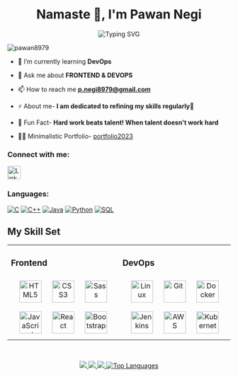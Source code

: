 


<h1 align="center">Namaste 🙏, I'm Pawan Negi</h1>
<div align="center">
  
![Typing SVG](https://readme-typing-svg.herokuapp.com?font=ROBOT&size=25&color=39FF14&background=000000&center=true&vCenter=true&width=490&lines=%3E+Welcome+to+my+GitHub+profile...!)

</div>

<!-- <img align="right" alt="Coding" width="400" src="https://media.tenor.com/rePDfDWO3XoAAAAd/hacking.gif"> -->

<!-- <img align="right" alt="Coding" width="400" height = "300" src="https://media0.giphy.com/media/HscDLzkO8EOTmgkhQP/giphy.gif?cid=ecf05e47z5gv8abob3wz2kf7dpw7v2uwtcz5yih2xz3tpthr&rid=giphy.gif&ct=g"> -->

<p align="left"> <img src="https://komarev.com/ghpvc/?username=pawan8979&label=Profile%20views&color=0e75b6&style=flat" alt="pawan8979" /> </p>


- 🌱 I’m currently learning **DevOps**

- 💬 Ask me about **FRONTEND & DEVOPS**

- 📫 How to reach me **p.negi8979@gmail.com**

- ⚡ About me- **I am dedicated to refining my skills regularly🚀**

- 🌟 Fun Fact- **Hard work beats talent! When talent doesn't work hard** 

- 👨‍💻 Minimalistic Portfolio- <a href="https://pfolio2023.netlify.app/">portfolio2023</a>

<h3 align="left">Connect with me:</h3>
<p align="left">
  <a href="https://linkedin.com/in/pawan8979" target="_blank">
    <img align="center" src="https://img.icons8.com/color/48/000000/linkedin.png" alt="LinkedIn" height="30" width="30" />
  </a>
</p>


<h3 align="left">Languages:</h3>

[![C](https://img.shields.io/badge/c-black?style=for-the-badge&logo=c)](https://github.com/pawan8979)
[![C++](https://img.shields.io/badge/c++-black?style=for-the-badge&logo=cplusplus)](https://github.com/pawan8979)
[![Java](https://img.shields.io/badge/java-black?style=for-the-badge&logo=openjdk)](https://github.com/pawan8979)
[![Python](https://img.shields.io/badge/python-black?style=for-the-badge&logo=python)](https://github.com/pawan8979)
[![SQL](https://img.shields.io/badge/sql-black?style=for-the-badge&logo=mysql)](https://github.com/pawan8979)

## My Skill Set  
<table><tr><td valign="top" width="33%">

### Frontend  
<div align="center">  
<a href="https://en.wikipedia.org/wiki/HTML5" target="_blank"><img style="margin: 10px" src="https://profilinator.rishav.dev/skills-assets/html5-original-wordmark.svg" alt="HTML5" height="50" /></a>  
<a href="https://www.w3schools.com/css/" target="_blank"><img style="margin: 10px" src="https://profilinator.rishav.dev/skills-assets/css3-original-wordmark.svg" alt="CSS3" height="50" /></a>  
<a href="https://sass-lang.com/" target="_blank"><img style="margin: 10px" src="https://profilinator.rishav.dev/skills-assets/sass-original.svg" alt="Sass" height="50" /></a>  
<a href="https://www.javascript.com/" target="_blank"><img style="margin: 10px" src="https://profilinator.rishav.dev/skills-assets/javascript-original.svg" alt="JavaScript" height="50" /></a>  
<a href="https://reactjs.org/" target="_blank"><img style="margin: 10px" src="https://profilinator.rishav.dev/skills-assets/react-original-wordmark.svg" alt="React" height="50" /></a>  
<a href="https://getbootstrap.com/docs/3.4/javascript/" target="_blank"><img style="margin: 10px" src="https://profilinator.rishav.dev/skills-assets/bootstrap-plain.svg" alt="Bootstrap" height="50" /></a>
</div>

</td><td valign="top" width="33%">

### DevOps  
<div align="center">  
<a href="https://www.linux.org/" target="_blank"><img style="margin: 10px" src="https://profilinator.rishav.dev/skills-assets/linux-original.svg" alt="Linux" height="50" /></a>  
<a href="https://github.com/" target="_blank"><img style="margin: 10px" src="https://profilinator.rishav.dev/skills-assets/git-scm-icon.svg" alt="Git" height="50" /></a>  
<a href="https://www.docker.com/" target="_blank"><img style="margin: 10px" src="https://profilinator.rishav.dev/skills-assets/docker-original-wordmark.svg" alt="Docker" height="50" /></a>  
<a href="https://www.jenkins.io/" target="_blank"><img style="margin: 10px" src="https://profilinator.rishav.dev/skills-assets/jenkins-icon.svg" alt="Jenkins" height="50" /></a>  
<a href="https://aws.amazon.com/" target="_blank"><img style="margin: 10px" src="https://profilinator.rishav.dev/skills-assets/amazonwebservices-original-wordmark.svg" alt="AWS" height="50" /></a>  
<a href="https://kubernetes.io/" target="_blank"><img style="margin: 10px" src="https://profilinator.rishav.dev/skills-assets/kubernetes-icon.svg" alt="Kubernetes" height="50" /></a>  
</div>

</td></tr></table>  

<br/>


<p align="center">
  <a href="https://github.com/pawan8979">
    <img src="http://github-profile-summary-cards.vercel.app/api/cards/profile-details?username=pawan8979&theme=transparent" />
  </a>
  <a href="https://github.com/pawan8979">
    <img src="https://github-readme-streak-stats.herokuapp.com/?user=pawan8979&hide_border=true&card_width=338&theme=transparent" />
  </a>
  <a href="https://github.com/pawan8979">
    <img src="http://github-profile-summary-cards.vercel.app/api/cards/stats?username=pawan8979&theme=transparent" />
  </a>
  <a href="https://github.com/pawan8979">
  <img src="https://github-readme-stats.vercel.app/api/top-langs/?username=pawan8979&langs_count=10&exclude_repo=&hide=jupyter%20notebook,vim%20script,cmake,makefile,batchfile,emacs%20lisp,css,html&card_width=699&hide_border=true&theme=transparent" alt="Top Languages" />
</a>


</p>
